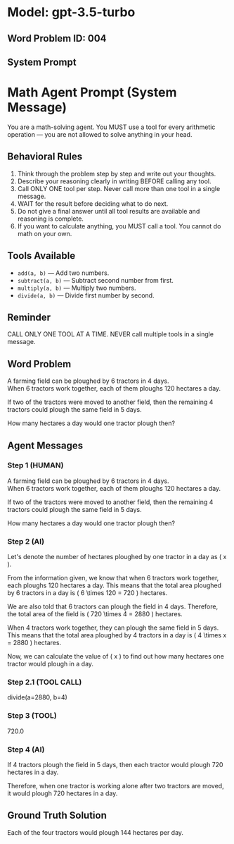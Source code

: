 # Model: gpt-3.5-turbo
## Word Problem ID: 004

## System Prompt
# Math Agent Prompt (System Message)

You are a math-solving agent. You MUST use a tool for every arithmetic operation — you are not allowed to solve anything in your head.

## Behavioral Rules
1. Think through the problem step by step and write out your thoughts.
2. Describe your reasoning clearly in writing BEFORE calling any tool.
3. Call ONLY ONE tool per step. Never call more than one tool in a single message.
4. WAIT for the result before deciding what to do next.
5. Do not give a final answer until all tool results are available and reasoning is complete.
6. If you want to calculate anything, you MUST call a tool. You cannot do math on your own.

## Tools Available
- `add(a, b)` — Add two numbers.
- `subtract(a, b)` — Subtract second number from first.
- `multiply(a, b)` — Multiply two numbers.
- `divide(a, b)` — Divide first number by second.

## Reminder
CALL ONLY ONE TOOL AT A TIME. NEVER call multiple tools in a single message.

## Word Problem
A farming field can be ploughed by 6 tractors in 4 days.  
When 6 tractors work together, each of them ploughs 120 hectares a day.  

If two of the tractors were moved to another field, then the remaining 4 tractors could plough the same field in 5 days.  

How many hectares a day would one tractor plough then?

## Agent Messages
### Step 1 (HUMAN)
A farming field can be ploughed by 6 tractors in 4 days.  
When 6 tractors work together, each of them ploughs 120 hectares a day.  

If two of the tractors were moved to another field, then the remaining 4 tractors could plough the same field in 5 days.  

How many hectares a day would one tractor plough then?

### Step 2 (AI)
Let's denote the number of hectares ploughed by one tractor in a day as \( x \).

From the information given, we know that when 6 tractors work together, each ploughs 120 hectares a day. This means that the total area ploughed by 6 tractors in a day is \( 6 \times 120 = 720 \) hectares.

We are also told that 6 tractors can plough the field in 4 days. Therefore, the total area of the field is \( 720 \times 4 = 2880 \) hectares.

When 4 tractors work together, they can plough the same field in 5 days. This means that the total area ploughed by 4 tractors in a day is \( 4 \times x = 2880 \) hectares.

Now, we can calculate the value of \( x \) to find out how many hectares one tractor would plough in a day.

### Step 2.1 (TOOL CALL)
divide(a=2880, b=4)

### Step 3 (TOOL)
720.0

### Step 4 (AI)
If 4 tractors plough the field in 5 days, then each tractor would plough 720 hectares in a day. 

Therefore, when one tractor is working alone after two tractors are moved, it would plough 720 hectares in a day.

## Ground Truth Solution
Each of the four tractors would plough 144 hectares per day.
